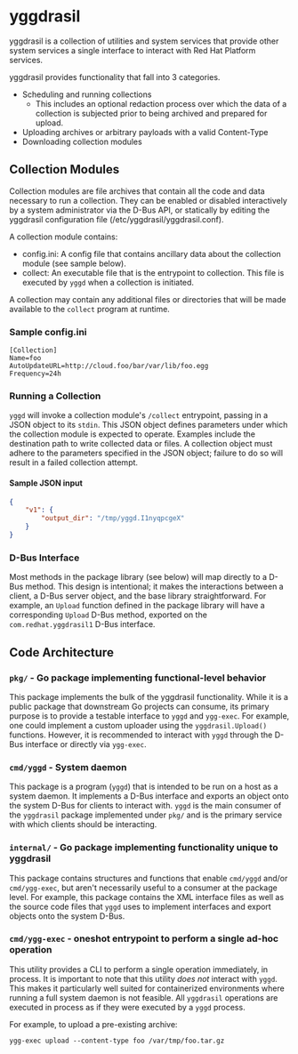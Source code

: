 # yggdrasil

yggdrasil is a collection of utilities and system services that provide other
system services a single interface to interact with Red Hat Platform services.

yggdrasil provides functionality that fall into 3 categories.

* Scheduling and running collections
  * This includes an optional redaction process over which the data of a
    collection is subjected prior to being archived and prepared for upload.
* Uploading archives or arbitrary payloads with a valid Content-Type
* Downloading collection modules

## Collection Modules

Collection modules are file archives that contain all the code and data
necessary to run a collection. They can be enabled or disabled interactively by
a system administrator via the D-Bus API, or statically by editing the yggdrasil
configuration file (/etc/yggdrasil/yggdrasil.conf).

A collection module contains:

* config.ini: A config file that contains ancillary data about the collection
  module (see sample below).
* collect: An executable file that is the entrypoint to collection. This file is
  executed by `yggd` when a collection is initiated.

A collection may contain any additional files or directories that will be made
available to the `collect` program at runtime.

### Sample config.ini

```
[Collection]
Name=foo
AutoUpdateURL=http://cloud.foo/bar/var/lib/foo.egg
Frequency=24h
```

### Running a Collection

`yggd` will invoke a collection module's `/collect` entrypoint, passing in a
JSON object to its `stdin`. This JSON object defines parameters under which the
collection module is expected to operate. Examples include the destination path
to write collected data or files. A collection object must adhere to the
parameters specified in the JSON object; failure to do so will result in a
failed collection attempt.

#### Sample JSON input

```json
{
    "v1": {
        "output_dir": "/tmp/yggd.I1nyqpcgeX"
    }
}
```

### D-Bus Interface

Most methods in the package library (see below) will map directly to a D-Bus
method. This design is intentional; it makes the interactions between a client,
a D-Bus server object, and the base library straightforward. For example, an
`Upload` function defined in the package library will have a corresponding
`Upload` D-Bus method, exported on the `com.redhat.yggdrasil1` D-Bus interface.

## Code Architecture

### `pkg/` - Go package implementing functional-level behavior

This package implements the bulk of the yggdrasil functionality. While it is a
public package that downstream Go projects can consume, its primary purpose is
to provide a testable interface to `yggd` and `ygg-exec`. For example, one could
implement a custom uploader using the `yggdrasil.Upload()` functions. However,
it is recommended to interact with `yggd` through the D-Bus interface or
directly via `ygg-exec`.

### `cmd/yggd` - System daemon

This package is a program (`yggd`) that is intended to be run on a host as a
system daemon. It implements a D-Bus interface and exports an object onto the
system D-Bus for clients to interact with. `yggd` is the main consumer of the 
`yggdrasil` package implemented under `pkg/` and is the primary service with
which clients should be interacting.

### `internal/` - Go package implementing functionality unique to yggdrasil

This package contains structures and functions that enable `cmd/yggd` and/or
`cmd/ygg-exec`, but aren't necessarily useful to a consumer at the package
level. For example, this package contains the XML interface files as well as the
source code files that `yggd` uses to implement interfaces and export objects
onto the system D-Bus.

### `cmd/ygg-exec` - oneshot entrypoint to perform a single ad-hoc operation

This utility provides a CLI to perform a single operation immediately, in
process. It is important to note that this utility *does not* interact with
`yggd`. This makes it particularly well suited for containerized environments
where  running a full system daemon is not feasible. All `yggdrasil` operations
are executed in process as if they were executed by a `yggd` process.

For example, to upload a pre-existing archive:

`ygg-exec upload --content-type foo /var/tmp/foo.tar.gz`
